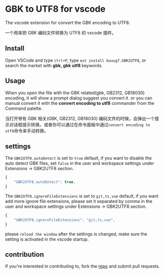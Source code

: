 # GBK to UTF8 for vscode

The vscode extension for convert the GBK encoding to UTF8.

一个用来把 GBK 编码文件转换为 UTF8 的 vscode 插件。

## Install

Open VSCode and type `ctrl+P`, type `ext install buuug7.GBK2UTF8`, or search the market with **gbk, gbk utf8** keywords.

## Usage

When you open the file with the GBK related(gbk, GB2312, GB18030) encoding, it will show a prompt dialog suggest you convert it. or you can manual convert it with the **convert encoding to utf8** commander from the Command palette.

当打开带有 GBK 相关(GBK, GB2312, GB18030) 编码文件的时候，会弹出一个提示对话框提示转换。或者你可以通过在命令面板中通过`convert encoding to utf8`命令来手动转换。

## settings

The `GBK2UTF8.autoDetect` is set to `true` default, if you want to disable the auto detect GBK files, set `false` in the user and workspace settings under Extensions -> GBK2UTF8 section.

```javascript
{
    "GBK2UTF8.autoDetect": true,
}
```

The `GBK2UTF8.ignoreFileExtensions` is set to `git,ts,vue` default, if you want add more ignore file extensions, please set it separated by comma in the user and workspace settings under Extensions -> GBK2UTF8 section.

```javascript
{
    "GBK2UTF8.ignoreFileExtensions": "git,ts,vue",
}
```

please `reload the window` after the settings is changed, make sure the setting is activated in the vscode startup.

## contribution

If you're interested in contributing to, fork the [repo](https://github.com/buuug7/gbk2utf8-vscode.git) and submit pull requests.
